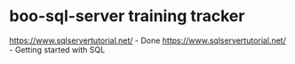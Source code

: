 # boo-sql-server training tracker
https://www.sqlservertutorial.net/ - Done
https://www.sqlservertutorial.net/ - Getting started with SQL
